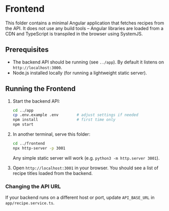 # Frontend

This folder contains a minimal Angular application that fetches recipes from the API.
It does not use any build tools – Angular libraries are loaded from a CDN and
TypeScript is transpiled in the browser using SystemJS.

## Prerequisites

- The backend API should be running (see `../app`). By default it listens on
  `http://localhost:3000`.
- Node.js installed locally (for running a lightweight static server).

## Running the Frontend

1. Start the backend API:
   ```bash
   cd ../app
   cp .env.example .env        # adjust settings if needed
   npm install                 # first time only
   npm start
   ```
2. In another terminal, serve this folder:
   ```bash
   cd ../frontend
   npx http-server -p 3001
   ```
   Any simple static server will work (e.g. `python3 -m http.server 3001`).

3. Open `http://localhost:3001` in your browser. You should see a list of recipe
   titles loaded from the backend.

### Changing the API URL

If your backend runs on a different host or port, update `API_BASE_URL` in
`app/recipe.service.ts`.
